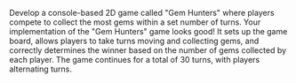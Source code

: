 Develop a console-based 2D game called "Gem Hunters" where players compete to collect the most gems within a set number of turns.
Your implementation of the "Gem Hunters" game looks good! It sets up the game board, allows players to take turns moving and collecting gems, and correctly determines the winner based on the number of gems collected by each player. The game continues for a total of 30 turns, with players alternating turns.
